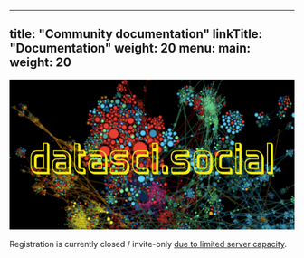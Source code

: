 
---
title: "Community documentation"
linkTitle: "Documentation"
weight: 20
menu:
  main:
    weight: 20
---

[![datasci.social](/images/logodatascisocial_full.png "datasci.social")](https://datasci.social)

Registration is currently closed / invite-only [due to limited server capacity](/blog/2022-11-17/invite-only-registrations/).